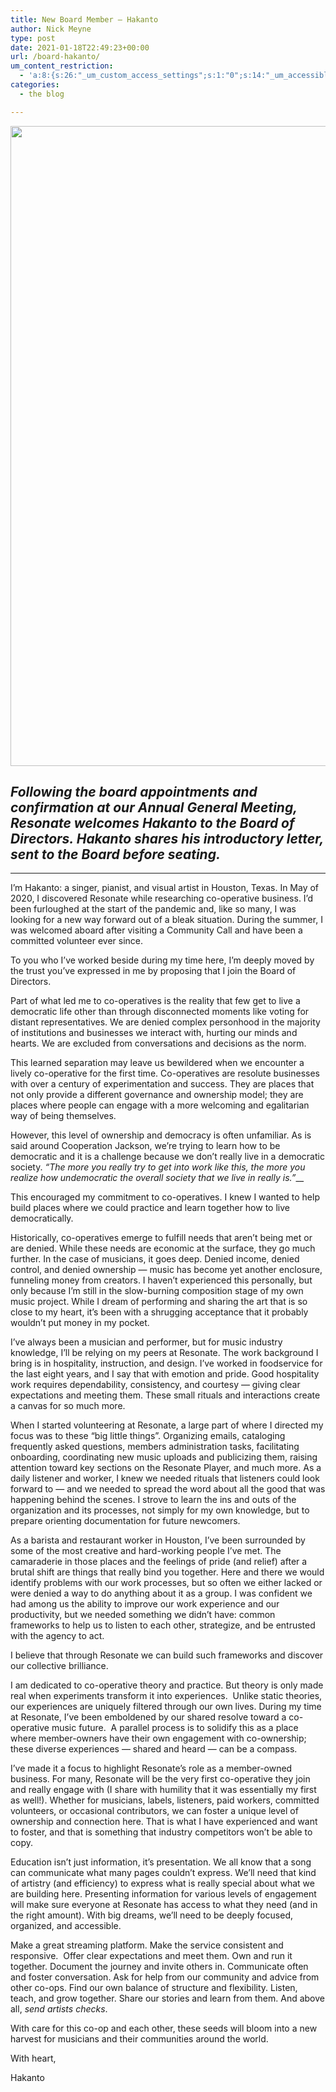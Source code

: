 ```yaml
---
title: New Board Member – Hakanto
author: Nick Meyne
type: post
date: 2021-01-18T22:49:23+00:00
url: /board-hakanto/
um_content_restriction:
  - 'a:8:{s:26:"_um_custom_access_settings";s:1:"0";s:14:"_um_accessible";s:1:"0";s:19:"_um_noaccess_action";s:1:"0";s:30:"_um_restrict_by_custom_message";s:1:"0";s:27:"_um_restrict_custom_message";s:0:"";s:19:"_um_access_redirect";s:1:"0";s:23:"_um_access_redirect_url";s:0:"";s:28:"_um_access_hide_from_queries";s:1:"0";}'
categories:
  - the blog

---
```

<img loading="lazy" decoding="async" class="alignnone size-large wp-image-7277" src="https://resonate.is/wp-content/uploads/2021/01/Hakanto_BoardPic-768x1024.jpg" alt="" width="768" height="1024" srcset="http://resonate.localhost/wp-content/uploads/2021/01/Hakanto_BoardPic-768x1024.jpg 768w, http://resonate.localhost/wp-content/uploads/2021/01/Hakanto_BoardPic-225x300.jpg 225w, http://resonate.localhost/wp-content/uploads/2021/01/Hakanto_BoardPic-1152x1536.jpg 1152w, http://resonate.localhost/wp-content/uploads/2021/01/Hakanto_BoardPic.jpg 1536w" sizes="(max-width: 768px) 100vw, 768px" />

## _Following the board appointments and confirmation at our Annual General Meeting, Resonate welcomes Hakanto to the Board of Directors. Hakanto shares his introductory letter, sent to the Board before seating._

* * *

<span style="font-weight: 400;">I’m Hakanto: a singer, pianist, and visual artist in Houston, Texas. In May of 2020, I discovered Resonate while researching co-operative business. I’d been furloughed at the start of the pandemic and, like so many, I was looking for a new way forward out of a bleak situation. During the summer, I was welcomed aboard after visiting a Community Call and have been a committed volunteer ever since.</span>

To you who I’ve worked beside during my time here, I’m deeply moved by the trust you’ve expressed in me by proposing that I join the Board of Directors.

<span style="font-weight: 400;">Part of what led me to co-operatives is the reality that few get to live a democratic life other than through disconnected moments like voting for distant representatives. We are denied complex personhood in the majority of institutions and businesses we interact with, hurting our minds and hearts. We are excluded from conversations and decisions as the norm.</span>

<span style="font-weight: 400;">This learned separation may leave us bewildered when we encounter a lively co-operative for the first time. Co-operatives are resolute businesses with over a century of experimentation and success. They are places that not only provide a different governance and ownership model; they are places where people can engage with a more welcoming and egalitarian way of being themselves.</span>

<span style="font-weight: 400;">However, this level of ownership and democracy is often unfamiliar. As is said around Cooperation Jackson, w</span><span style="font-weight: 400;">e&#8217;re trying to learn how to be democratic and i</span><span style="font-weight: 400;">t is a challenge because we don’t really live in a democratic society. <em>&#8220;The more you really try to get into work like this, the more you realize how undemocratic the overall society that we live in really is.&#8221;</em></span>__

<span style="font-weight: 400;">This encouraged my commitment to co-operatives. I knew I wanted to help build places where we could practice and learn together how to live democratically.</span>_<span style="font-weight: 400;"><br /> </span>_

<span style="font-weight: 400;">Historically, co-operatives emerge to fulfill needs that aren’t being met or are denied. While these needs are economic at the surface, they go much further. In the case of musicians, it goes deep. Denied income, denied control, and denied ownership — music has become yet another enclosure, funneling money from creators. I haven’t experienced this personally, but only because I’m still in the slow-burning composition stage of my own music project. While I dream of performing and sharing the art that is so close to my heart, it’s been with a shrugging acceptance that it probably wouldn’t put money in my pocket.</span>

<span style="font-weight: 400;">I’ve always been a musician and performer, but for music industry knowledge, I’ll be relying on my peers at Resonate. The work background I bring is in hospitality, instruction, and design. I’ve worked in foodservice for the last eight years, and I say that with emotion and pride. Good hospitality work requires dependability, consistency, and courtesy — giving clear expectations and meeting them. These small rituals and interactions create a canvas for so much more.</span>

<span style="font-weight: 400;">When I started volunteering at Resonate, a large part of where I directed my focus was to these “big little things”. Organizing emails, cataloging frequently asked questions, members administration tasks, facilitating onboarding, coordinating new music uploads and publicizing them, raising attention toward key sections on the Resonate Player, and much more. As a daily listener and worker, I knew we needed rituals that listeners could look forward to — and we needed to spread the word about all the good that was happening behind the scenes. I strove to learn the ins and outs of the organization and its processes, not simply for my own knowledge, but to prepare orienting documentation for future newcomers.</span>

<span style="font-weight: 400;">As a barista and restaurant worker in Houston, I’ve been surrounded by some of the most creative and hard-working people I’ve met. The camaraderie in those places and the feelings of pride (and relief) after a brutal shift are things that really bind you together. Here and there we would identify problems with our work processes, but so often we either lacked or were denied a way to do anything about it as a group. I was confident we had among us the ability to improve our work experience and our productivity, but we needed something we didn’t have: common frameworks to help us to listen to each other, strategize, and be entrusted with the agency to act.</span>

I believe that through Resonate we can build such frameworks and discover our collective brilliance.

<span style="font-weight: 400;">I am dedicated to co-operative theory and practice. But theory is only made real when experiments transform it into experiences.  Unlike static theories, our experiences are uniquely filtered through our own lives. During my time at Resonate, I’ve been emboldened by our shared resolve toward a co-operative music future.  A parallel process is to solidify this as a place where member-owners have their own engagement with co-ownership; these diverse experiences — shared and heard — can be a compass.</span>

<span style="font-weight: 400;">I’ve made it a focus to highlight Resonate’s role as a member-owned business. For many, Resonate will be the very first co-operative they join and really engage with (I share with humility that it was essentially my first as well!). Whether for musicians, labels, listeners, paid workers, committed volunteers, or occasional contributors, we can foster a unique level of ownership and connection here. That is what I have experienced and want to foster, and that is something that industry competitors won’t be able to copy.</span>

<span style="font-weight: 400;">Education isn’t just information, it’s presentation. We all know that a song can communicate what many pages couldn’t express. We’ll need that kind of artistry (and efficiency) to express what is really special about what we are building here. Presenting information for various levels of engagement will make sure everyone at Resonate has access to what they need (and in the right amount). With big dreams, we’ll need to be deeply focused, organized, and accessible.</span>

<span style="font-weight: 400;">Make a great streaming platform. Make the service consistent and responsive.  Offer clear expectations and meet them. Own and run it together. Document the journey and invite others in. Communicate often and foster conversation. Ask for help from our community and advice from other co-ops. Find our own balance of structure and flexibility. Listen, teach, and grow together. Share our stories and learn from them. And above all, </span>_<span style="font-weight: 400;">send</span> <span style="font-weight: 400;">artists</span> <span style="font-weight: 400;">checks</span>_<span style="font-weight: 400;">.</span>

<span style="font-weight: 400;">With care for this co-op and each other, these seeds will bloom into a new harvest for musicians and their communities around the world.</span>

<span style="font-weight: 400;">With heart,</span>

<span style="font-weight: 400;">Hakanto</span>